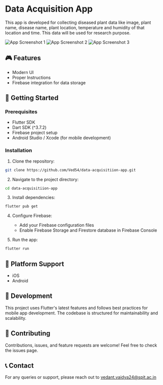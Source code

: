 # Data Acquisition App

This app is developed for collecting diseased plant data like image, plant name, disease name, plant location, temperature and humidity of that location and time. This data will be used for research purpose.

![App Screenshot 1](screenshots/screen1.jpeg)
![App Screenshot 2](screenshots/screen2.jpeg)
![App Screenshot 3](screenshots/screen3.jpeg)

## 🎮 Features

- Modern UI
- Proper Instructions
- Firebase integration for data storage

## 🚀 Getting Started

### Prerequisites

- Flutter SDK
- Dart SDK (^3.7.2)
- Firebase project setup
- Android Studio / Xcode (for mobile development)

### Installation

1. Clone the repository:
```bash
git clone https://github.com/Ved54/data-acquisitiion-app.git
```

2. Navigate to the project directory:
```bash
cd data-acquisitiion-app
```

3. Install dependencies:
```bash
flutter pub get
```

4. Configure Firebase:
   - Add your Firebase configuration files
   - Enable Firebase Storage and Firestore database in Firebase Console

5. Run the app:
```bash
flutter run
```

## 📱 Platform Support

- iOS
- Android

## 🔧 Development

This project uses Flutter's latest features and follows best practices for mobile app development. The codebase is structured for maintainability and scalability.

## 🤝 Contributing

Contributions, issues, and feature requests are welcome! Feel free to check the issues page.

## 📞 Contact

For any queries or support, please reach out to vedant.vaidya24@spit.ac.in